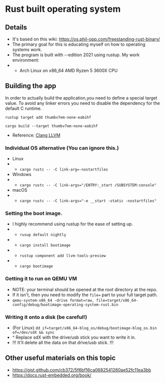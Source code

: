 # Rust built operating system

## Details
- It's based on this wiki: https://os.phil-opp.com/freestanding-rust-binary/
- The primary goal for this is educating myself on how to operating systems work.
- The program is built with --edition 2021 using rustup. My work environment:
- - Arch Linux on x86_64 AMD Ryzen 5 3600X CPU

## Building the app
In order to actually build the application,you need to define
a special target value. To avoid any linker errors you need to
disable the dependency for the default C runtime.

`rustup target add thumbv7em-none-eabihf`

`cargo build --target thumbv7em-none-eabihf`

- Reference: [Clang LLVM](https://clang.llvm.org/docs/CrossCompilation.html#target-triple)
### Individual OS alternative (You can ignore this.)
- Linux
- - `cargo rustc -- -C link-arg=-nostartfiles`
- Windows
- - `cargo rustc -- -C link-args="/ENTRY:_start /SUBSYSTEM:console"`
- macOS
- - `cargo rustc -- -C link-args="-e __start -static -nostartfiles"`

### Setting the boot image.
- I highly recommend using rustup for the ease of setting up.
- - `rusup default nightly`
- - `cargo install bootimage`
- - `rustup component add llvm-tools-preview`
- - `cargo bootimage`

### Getting it to run on QEMU VM
- NOTE: your terminal should be opened at the root directory at the repo.
- If it isn't, then you need to modify the `file=` part to your full target path.
- `qemu-system-x86_64 -drive format=raw, file=target/x86_64-config/debug/bootimage-operating-system-rust.bin`

### Writing it onto a disk (be careful!)
- (For Linux) `dd if=target/x86_64-blog_os/debug/bootimage-blog_os.bin of=/dev/sdX && sync`
- ^ Replace sdX with the drive/usb stick you want to write it in.
- !!! It'll delete all the data on that drive/usb stick. !!!




## Other useful materials on this topic
- https://gist.github.com/cb372/5f6bf16ca0682541260ae52fc11ea3bb
- https://docs.rust-embedded.org/book/
